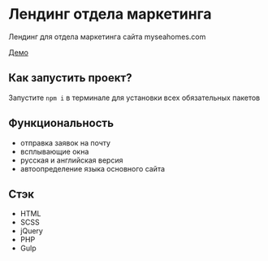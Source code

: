 # Лендинг отдела маркетинга

Лендинг для отдела маркетинга сайта myseahomes.com

[Демо](https://myseahomes.com/boost/)

## Как запустить проект?

Запустите ```npm i``` в терминале для установки всех обязательных пакетов

## Функциональность

- отправка заявок на почту
- всплывающие окна
- русская и английская версия
- автоопределение языка основного сайта

## Стэк

- HTML
- SCSS
- jQuery
- PHP
- Gulp
